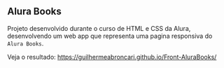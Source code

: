 ## Alura Books

Projeto desenvolvido durante o curso de HTML e CSS da Alura, desenvolvendo um web app que representa uma pagina responsiva do `Alura Books`.

Veja o resultado: https://guilhermeabroncari.github.io/Front-AluraBooks/
